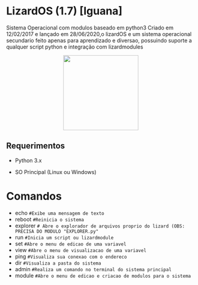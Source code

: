 # LizardOS (1.7) [Iguana]
Sistema Operacional com modulos baseado em python3
Criado em 12/02/2017 e lançado em 28/06/2020,o lizardOS e um sistema operacional secundario feito apenas para aprendizado e diversao, possuindo suporte a qualquer script python e integração com lizardmodules
<center>
<img src="https://png.pngtree.com/png-vector/20191113/ourlarge/pngtree-lizard-icon-cartoon-style-png-image_1967363.jpg" width="200" height="200" /> </center>
<h2> Requerimentos</h2>

* Python 3.x

* SO Principal (Linux ou Windows)

# Comandos

- echo ``#Exibe uma mensagem de texto``
- reboot ``#Reinicia o sistema ``
- explorer ``# Abre o explorador de arquivos proprio do lizard (OBS: PRECISA DO MODULO "EXPLORER.py"``
- run ``#Inicia um script ou lizardmodule ``
- set ``#Abre o menu de edicao de uma variavel ``
- view ``#Abre o menu de visualizacao de uma variavel ``
- ping ``#Visualiza sua conexao com o endereco ``
- dir ``#Visualiza a pasta do sistema ``
- admin ``#Realiza um comando no terminal do sistema principal``
- module ``#Abre o menu de edicao e criacao de modulos para o sistema``
